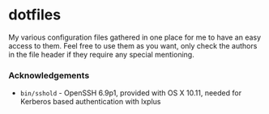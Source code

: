 # dotfiles

My various configuration files gathered in one place for me to have an easy access to them. Feel free to use them as you want, only check the authors in the file header if they require any special mentioning.


### Acknowledgements
 * `bin/sshold` - OpenSSH 6.9p1, provided with OS X 10.11, needed for Kerberos based authentication with lxplus
